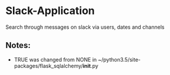 # Slack-Application
Search through messages on slack via users, dates and channels

## Notes:
- TRUE was changed from NONE in ~/python3.5/site-packages/flask_sqlalchemy/__init__.py
